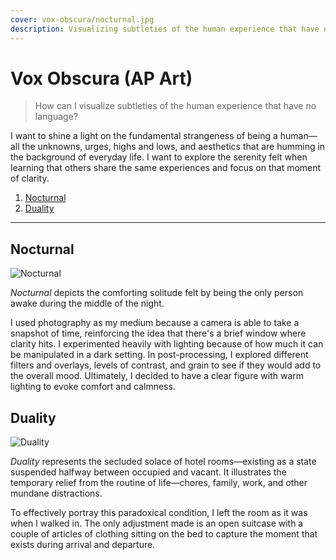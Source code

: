 ```yaml
---
cover: vox-obscura/nocturnal.jpg
description: Visualizing subtleties of the human experience that have no language.
---
```


# Vox Obscura (AP Art)

> How can I visualize subtleties of the human experience that have no language?

I want to shine a light on the fundamental strangeness of being a human—all the unknowns, urges,
highs and lows, and aesthetics that are humming in the background of everyday life. I want to
explore the serenity felt when learning that others share the same experiences and focus on that
moment of clarity.

1. [Nocturnal](#nocturnal)
2. [Duality](#duality)

---

## Nocturnal

![Nocturnal](https://ik.imagekit.io/olv/vox-obscura/nocturnal.jpg)

*Nocturnal* depicts the comforting solitude felt by being the only person awake during the middle
of the night.

I used photography as my medium because a camera is able to take a snapshot of time,
reinforcing the idea that there's a brief window where clarity hits. I experimented heavily with
lighting because of how much it can be manipulated in a dark setting. In post-processing, I
explored different filters and overlays, levels of contrast, and grain to see if they would add to
the overall mood. Ultimately, I decided to have a clear figure with warm lighting to evoke comfort
and calmness.

## Duality

![Duality](https://ik.imagekit.io/olv/vox-obscura/duality.jpg)

*Duality* represents the secluded solace of hotel rooms&mdash;existing as a state suspended halfway
between occupied and vacant. It illustrates the temporary relief from the routine of
life&mdash;chores, family, work, and other mundane distractions.

To effectively portray this paradoxical condition, I left the room as it was when I walked in. The
only adjustment made is an open suitcase with a couple of articles of clothing sitting on the bed
to capture the moment that exists during arrival and departure.
